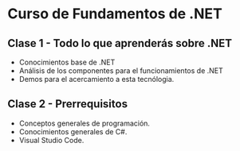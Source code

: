# Curso de Fundamentos de .NET

## Clase 1 - Todo lo que aprenderás sobre .NET

- Conocimientos base de .NET
- Análisis de los componentes para el funcionamientos de .NET
- Demos para el acercamiento a esta tecnólogia.

## Clase 2 - Prerrequisitos

- Conceptos generales de programación.
- Conocimientos generales de C#.
- Visual Studio Code.

